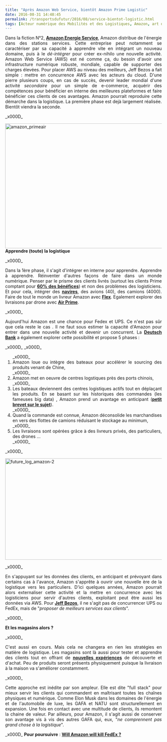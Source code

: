 ```yaml
---
title: "Après Amazon Web Service, bientôt Amazon Prime Logistic"
date: 2016-08-31 14:48:45
permalink: /transportsdufutur/2016/08/service-bientot-logistic.html
tags: [Acteur numérique des Mobilités et des Logistiques, Amazon, art de la guerre, aviation, camion, catastrophe, citoyen, économie de l'expérience, Energie, logistique, marchandises, Que sait-on de nos mobilités ?]
---
```


<p style="text-align: justify;">Dans la fiction N°2, <a href="http://transportsdufutur.ademe.fr/2011/08/lavenir-de-lenergie-dans-les-transports-amazon-energy-service.html" target="_blank"><strong>Amazon Energie Service</strong></a>, Amazon distribue de l'énergie dans des stations services. Cette entreprise peut notamment se caractériser par sa capacité à apprendre vite en intégrant un nouveau domaine, puis à le <em>dé-intégrer</em> pour créer ex-nihilo une nouvelle activité. Amazon Web Service (AWS) est né comme ça, du besoin d'avoir une infrastructure numérique robuste, mondiale, capable de supporter des charges élevées. Pour placer AWS au niveau des meilleurs, Jeff Bezos a fait simple : mettre en concurrence AWS avec les acteurs du cloud. D'une pierre plusieurs coups, en cas de succès, devenir leader mondial d'une activité <em>secondaire</em> pour un simple de e-commerce, acquérir des compétences pour bénéficier en interne des meilleures plateformes et faire bénéficier ces clients de ces avantages. Amazon pourrait reproduire cette démarche dans la logistique. La première phase est dejà largement réalisée. Bientôt viendra la seconde.</p>_x000D_
<p style="text-align: justify;"><a href="http://transportsdufutur.ademe.fr/wp-content/uploads/sites/6/2016/08/amazon_primeair.jpg" rel="attachment wp-att-4739"><img class="aligncenter wp-image-4739 size-full" src="http://transportsdufutur.ademe.fr/wp-content/uploads/sites/6/2016/08/amazon_primeair.jpg" alt="amazon_primeair" width="600" height="400" /></a><!--more--><strong>Apprendre (toute) la logistique</strong></p>_x000D_
<p style="text-align: justify;">Dans la 1ère phase, il s'agit d'intégrer en interne pour apprendre. Apprendre à apprendre. Réinventer d'autres façons de faire dans un monde numérique. Penser par le prisme des clients livrés (surtout les clients Prime comptant pour <strong><a href="http://www.retaildive.com/news/study-prime-members-make-up-60-of-amazons-gmv/421041/" target="_blank">60% des bénéfices</a></strong>) et non des problèmes des logisticiens. Et pour cela, intégrer des <a href="http://www.challenges.fr/internet/20160116.CHA4001/amazon-s-invite-dans-le-transport-maritime.html" target="_blank"><strong>navires</strong></a>, des avions (40), des camions (4000). Faire de tout le monde un livreur Amazon avec <a href="https://flex.amazon.com/" target="_blank"><strong>Flex</strong></a>. Egalement explorer des livraisons par drone avec <a href="https://www.amazon.com/b?node=8037720011&ref=producthunt" target="_blank"><strong>Air Prime</strong></a>.</p>_x000D_
<p style="text-align: justify;">Aujourd'hui Amazon est une chance pour Fedex et UPS. Ce n'est pas sûr que cela reste le cas . Il ne faut sous estimer la capacité d'Amazon pour entrer dans une nouvelle activité et devenir un concurrent. La <a href="http://uk.businessinsider.com/amazons-logistics-re-imagined-by-deutsche-bank-2016-6?r=US&IR=T" target="_blank"><strong>Deutsch Bank</strong></a> a également explorer cette possibilité et propose 5 phases :</p>_x000D_
_x000D_
<ol style="text-align: justify;">_x000D_
	<li><span class="skimwords-potential">Amazon</span> loue ou intègre des bateaux pour accélérer le sourcing des produits venant de Chine,</li>_x000D_
	<li>Amazon met en oeuvre de centres logstiques près des ports chinois,</li>_x000D_
	<li>Les bateaux deviennent des centres logistiques actifs tout en déplaçant les produits. En se basant sur les historiques des commandes (les fameuses big data) , Amazon prend un avantage en anticipant (<a href="http://www.forbes.com/forbes/welcome/?toURL=http://www.forbes.com/sites/onmarketing/2014/01/28/why-amazons-anticipatory-shipping-is-pure-genius/&refURL=https://www.google.fr&referrer=https://www.google.fr" target="_blank"><strong>petit brevet sur le sujet</strong></a>).</li>_x000D_
	<li>Quand la commande est connue, Amazon déconsolide les marchandises en vers des flottes de camions réduisant le stockage au minimum,</li>_x000D_
	<li>Les livraisons sont opérées grâce à des livreurs privés, des particuliers, des drones ...</li>_x000D_
</ol>_x000D_
<p style="text-align: justify;"><a href="http://transportsdufutur.ademe.fr/wp-content/uploads/sites/6/2016/08/future_log_amazon-2.jpg" rel="attachment wp-att-4738"><img class="aligncenter wp-image-4738 size-full" src="http://transportsdufutur.ademe.fr/wp-content/uploads/sites/6/2016/08/future_log_amazon-2.jpg" alt="future_log_amazon-2" width="952" height="325" /></a></p>_x000D_
<p style="text-align: justify;">En s'appuyant sur les données des clients, en anticipant et prévoyant dans certains cas à l'avance, Amazon s'apprête à ouvrir une nouvelle ère de la logistique vers les particuliers. D'ici quelques années, Amazon pourrait alors externaliser cette activité et la mettre en concurrence avec les logisticiens pour servir d'autres clients, exploitant peut être aussi les données via AWS. Pour <a href="http://www.bloomberg.com/features/2016-amazon-delivery/" target="_blank"><strong>Jeff Bezos</strong></a>, il ne s'agit pas de concurrencer UPS ou FedEx, mais de "<em>proposer de meilleurs services aux clients</em>".</p>_x000D_
<p style="text-align: justify;"><strong>Et les magasins alors ?</strong></p>_x000D_
<p style="text-align: justify;">C'est aussi en cours. Mais cela ne changera en rien les stratégies en matière de logistique. Les magasins sont là aussi pour tester et apprendre des clients tout en offrant de <a href="http://www.journaldunet.com/ebusiness/commerce/1172448-quels-sont-vraiment-les-projets-de-magasins-d-amazon/" target="_blank"><strong>nouvelles expériences</strong></a> de découverte et d'achat. Peu de produits seront présents physiquement puisque la livraison à la maison va s'améliorer constamment.</p>_x000D_
<p style="text-align: justify;">Cette approche est inédite par son ampleur. Elle est dite "full stack" pour mieux servir les clients qui commandent en maîtrisant toutes les chaînes physiques et numérique. Comme Elon Musk dans les domaines de l'énergie et de l'automobile de luxe, les GAFA et NATU sont structurellement en expansion. Une fois en contact avec une multitude de clients, ils remontent la chaine de valeur. Par ailleurs, pour Amazon, il s'agit aussi de conserver son avantage vis à vis des autres GAFA qui, eux, "<em>ne comprennent pas grand chose à la logistique</em>".</p>_x000D_
<strong>Pour poursuivre</strong> : <strong><a href="http://www.bloomberg.com/features/2016-amazon-delivery/" target="_blank">Will Amazon will kill FedEx ?</a></strong>
